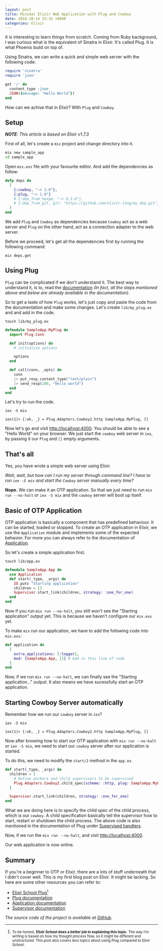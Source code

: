 ```yaml
---
layout: post
title: Minimal Elixir Web Application with Plug and Cowboy
date: 2018-10-14 15:32 +0800
categories: Elixir
---
```


It is interesting to learn things from scratch. Coming from Ruby
background, I was curious what is the equivalent of Sinatra in
Elixir. It's called Plug. It is what Phoenix build on top of.

Using Sinatra, we can write a quick and simple web server with the following
code:

```ruby
require 'sinatra'
require 'json'

get '/' do
  content_type :json
  JSON({message: "Hello World"})
end
```

How can we achive that in Elixir? With `Plug` and `Cowboy`.

## Setup

_**NOTE**: This article is based on Elixir v1.7.3_

First of all, let's create a `mix` project and change directory into it.

```bash
mix new sample_app
cd sample_app
```

Open `mix.exs` file with your favourite editor. And add the dependencies as
follow:

```elixir
defp deps do
  [
    {:cowboy, "~> 2.0"},
    {:plug, "~> 1.0"}
    # {:dep_from_hexpm, "~> 0.3.0"},
    # {:dep_from_git, git: "https://github.com/elixir-lang/my_dep.git", tag: "0.1.0"},
  ]
end
```

We add `Plug` and `Cowboy` as dependencies because `Cowboy` act as  a web server and
`Plug` on the other hand, act as a connection adapter to the web server.

Before we proceed, let's get all the dependencies first by running the
following command:
```
mix deps.get
```

## Using Plug
`Plug` can be complicated if we don't understand it. The
best way to understand it, is to, read the [documentation][3] _(In fact, all the
steps mentioned above and below are already available in the documentation)_.

So to get a taste of how `Plug` works, let's just copy and paste the code from
the documentation and make some changes. Let's create `lib/my_plug.ex` and
and add in the code.
```
touch lib/my_plug.ex
```

```elixir
defmodule SampleApp.MyPlug do
  import Plug.Conn

  def init(options) do
    # initialize options

    options
  end

  def call(conn, _opts) do
    conn
    |> put_resp_content_type("text/plain")
    |> send_resp(200, "Hello world")
  end
end
```

Let's try to run the code.
```
iex -S mix

iex(1)> {:ok, _} = Plug.Adapters.Cowboy2.http SampleApp.MyPlug, []
```

Now let's go and visit <a href="http://localhost:4000" target="_blank">http://localhost:4000</a>.
You should be able to see a "Hello World" on your browser.
We just start the `cowboy` web server in `iex`, by passing it our `Plug` and `[]`
empty arguments.

## That's all
Yes, you have wrote a simple web server using Elixir.

_Wait, wait, but how can I run my server through command line? I have to run
`iex -S mix` and start the `Cowboy` server manually every time?_

**Nope.** We can make it an OTP application. So that we just need to run `mix
run --no-halt` or `iex -S mix` and the `cowboy` server will boot up itself.

## Basic of OTP Application

OTP application is basically a component that has predefined behaviour. It can
be started, loaded or stopped. To create an OTP application in Elixir, we
use the `Application` module and implements some of the expected behavior. For
more you can always refer to the documentation of [Application][5].

So let's create a simple application first.
```
touch lib/app.ex
```
```elixir
defmodule SampleApp.App do
  use Application
  def start(_type, _args) do
    IO.puts "Starting application"
    children = []
    Supervisor.start_link(children, strategy: :one_for_one)
  end
end
```

Now if you run `mix run --no-halt`, you still won't see the "Starting
application" output yet. This is because we haven't configure our `mix.exs`
yet.

To make `mix` run our application, we have to add the following code into
`mix.exs`:
```elixir
def application do
  [
    extra_applications: [:logger],
    mod: {SampleApp.App, []} # Add in this line of code
  ]
end
```

Now, if we run `mix run --no-halt`, we can finally see the "Starting
application..." output. It also means we have sucessfully start an OTP
application.

## Starting Cowboy Server automatically

Remember how we run our `cowboy` server in `iex`?
```
iex -S mix

iex(1)> {:ok, _} = Plug.Adapters.Cowboy2.http SampleApp.MyPlug, []
```

Now after knowing how to start our OTP application with `mix run --no-halt` or
`iex -S mix`, we need to start our `cowboy` server after our application is
started.

To do this, we need to modify the `start/2` method in the `app.ex`.
```elixir
def start(_type, _args) do
  children = [
    # Define workers and child supervisors to be supervised
    Plug.Adapters.Cowboy2.child_spec(scheme: :http, plug: SampleApp.MyPlug, options: [port: 4000])
  ]

  Supervisor.start_link(children, strategy: :one_for_one)
end
```

What we are doing here is to specify the child spec of the child process, which
is our `cowboy`. A child specification basically tell the supervisor how to
start, restart or shutdown the child process. The above code is also mentioned
in the documentation of Plug under [Supervised handlers][6].

Now, if we run the `mix run --no-halt`, and visit <a
href="http://localhost:4000" target="_blank">http://localhost:4000</a>.

Our web application is now online.

## Summary

If you're a beginner to OTP or Elixir, there are a lots of stuff underneath
that I didn't cover well. This is my first blog post on Elixir. It might be lacking.
So here are some other resources you can refer to:

- [Elixir School Plug][7]<a href="#one"><sup>1</sup></a>
- [Plug documentation][9]
- [Application documentation][5]
- [Supervisor documentation][8]

_The source code of the project is available at [GitHub][10]._

---
1. <small id="one">To be honest, **Elixir School does a better job in explaining this topic**.
The way I'm writing is based on how my thought process flow, so it might be
different and unstructured. This post also covers less topics about using
Plug compared to Elixir School.
</small>

[1]: https://github.com/ninenines/cowboy
[2]: https://github.com/elixir-plug/plug
[3]: https://github.com/elixir-plug/plug#hello-world
[5]: https://hexdocs.pm/elixir/Application.html
[6]: https://hexdocs.pm/plug/readme.html#supervised-handlers
[7]: https://elixirschool.com/en/lessons/specifics/plug/
[8]: https://hexdocs.pm/elixir/Supervisor.html
[9]: https://hexdocs.pm/plug/readme.html
[10]: https://github.com/kw7oe/plug_sample_app

